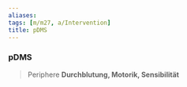 ```yaml
---
aliases: 
tags: [m/m27, a/Intervention]
title: pDMS
---
```

### pDMS
> Periphere **Durchblutung, Motorik, Sensibilität**